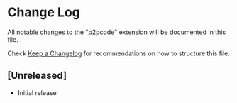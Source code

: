 # Change Log

All notable changes to the "p2pcode" extension will be documented in this file.

Check [Keep a Changelog](http://keepachangelog.com/) for recommendations on how to structure this file.

## [Unreleased]

- Initial release